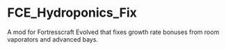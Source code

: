 # FCE_Hydroponics_Fix
A mod for Fortresscraft Evolved that fixes growth rate bonuses from room vaporators and advanced bays.
